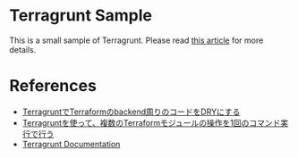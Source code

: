 # Terragrunt Sample
This is a small sample of Terragrunt.
Please read [this article](https://zenn.dev/nameless_gyoza/articles/terragrunt-hands-on) for more details.

# References
- [TerragruntでTerraformのbackend周りのコードをDRYにする](https://dev.classmethod.jp/articles/terragrunt-makes-your-terraform-backend-code-dry/)
- [Terragruntを使って、複数のTerraformモジュールの操作を1回のコマンド実行で行う](https://kazuhira-r.hatenablog.com/entry/2021/02/27/170041)
- [Terragrunt Documentation](https://terragrunt.gruntwork.io/docs/)
